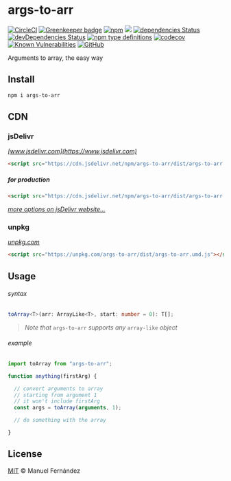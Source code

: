 # args-to-arr

[![CircleCI](https://circleci.com/gh/manferlo81/args-to-arr.svg?style=svg)](https://circleci.com/gh/manferlo81/args-to-arr) [![Greenkeeper badge](https://badges.greenkeeper.io/manferlo81/args-to-arr.svg)](https://greenkeeper.io/) [![npm](https://img.shields.io/npm/v/args-to-arr.svg)](https://www.npmjs.com/package/args-to-arr) [![](https://data.jsdelivr.com/v1/package/npm/args-to-arr/badge?style=rounded)](https://www.jsdelivr.com/package/npm/args-to-arr) [![dependencies Status](https://david-dm.org/manferlo81/args-to-arr/status.svg)](https://david-dm.org/manferlo81/args-to-arr) [![devDependencies Status](https://david-dm.org/manferlo81/args-to-arr/dev-status.svg)](https://david-dm.org/manferlo81/args-to-arr?type=dev) [![npm type definitions](https://img.shields.io/npm/types/args-to-arr.svg)](https://github.com/microsoft/typescript) [![codecov](https://codecov.io/gh/manferlo81/args-to-arr/branch/master/graph/badge.svg)](https://codecov.io/gh/manferlo81/args-to-arr) [![Known Vulnerabilities](https://snyk.io/test/github/manferlo81/args-to-arr/badge.svg?targetFile=package.json)](https://snyk.io/test/github/manferlo81/args-to-arr?targetFile=package.json) [![GitHub](https://img.shields.io/github/license/manferlo81/args-to-arr.svg)](LICENSE)

Arguments to array, the easy way

## Install

```bash
npm i args-to-arr
```

## CDN

### jsDelivr

*[www.jsdelivr.com](https://www.jsdelivr.com)*

```html
<script src="https://cdn.jsdelivr.net/npm/args-to-arr/dist/args-to-arr.umd.js"></script>
```

##### for production

```html
<script src="https://cdn.jsdelivr.net/npm/args-to-arr/dist/args-to-arr.umd.min.js"></script>
```

*[more options on jsDelivr website...](https://www.jsdelivr.com/package/npm/args-to-arr)*

### unpkg

*[unpkg.com](https://unpkg.com)*

```html
<script src="https://unpkg.com/args-to-arr/dist/args-to-arr.umd.js"></script>
```

## Usage

###### syntax

```typescript
toArray<T>(arr: ArrayLike<T>, start: number = 0): T[];
```

> *Note that* `args-to-arr` *supports any* `array-like` *object*

###### example

```javascript
import toArray from "args-to-arr";

function anything(firstArg) {

  // convert arguments to array
  // starting from argument 1
  // it won't include firstArg
  const args = toArray(arguments, 1);

  // do something with the array

}
```

## License

[MIT](LICENSE) &copy; Manuel Fernández
